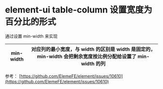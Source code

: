 # element-ui table-column 设置宽度为百分比的形式

通过设置 min-width 来实现

| min-width | 对应列的最小宽度，与 width 的区别是 width 是固定的，min-width 会把剩余宽度按比例分配给设置了 min-width 的列 |
| --------- | ----------------------------------------------------------------------------------------------------------- |

参考： [https://github.com/ElemeFE/element/issues/10610](https://github.com/ElemeFE/element/issues/10610)
